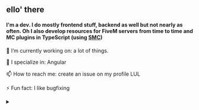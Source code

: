 <h2 align="left">ello' there</h1>
<h4 align="left">I'm a dev. I do mostly frontend stuff, backend as well but not nearly as often. Oh I also develop resources for FiveM servers from time to time and MC plugins in TypeScript (using <a href="https://github.com/astorks/ScriptableMC-Engine">SMC</a>)</h3>

🔭 I’m currently working on: a lot of things.

🧰 I specialize in: Angular

📫 How to reach me: create an issue on my profile LUL

⚡ Fun fact: I like bugfixing

<details>
  <summary> </summary>
  
  <h4 align="left">selected platforms i'm on</h3>
  <p align="left">
  <a href="https://codepen.io/lubjan" target="blank"><img align="center" src="https://cdn.jsdelivr.net/npm/simple-icons@3.0.1/icons/codepen.svg" alt="lubjan" height="30" width="40" /></a>
  <a href="https://dribbble.com/lubjan" target="blank"><img align="center" src="https://cdn.jsdelivr.net/npm/simple-icons@3.0.1/icons/dribbble.svg" alt="lubjan" height="30" width="40" /></a>
  </p>

  <h4 align="left">languages and tools</h3>
  <p align="left">
    <a href="https://angular.io" target="_blank">  <img src="https://github.com/devicons/devicon/blob/master/icons/angularjs/angularjs-plain.svg" alt="angular" width="40" height="40"/> </a>
    <a href="https://www.gnu.org/software/bash/" target="_blank"> <img src="https://www.vectorlogo.zone/logos/gnu_bash/gnu_bash-icon.svg" alt="bash" width="40" height="40"/> </a>
    <a href="https://www.w3schools.com/css/" target="_blank"> <img src="https://raw.githubusercontent.com/devicons/devicon/master/icons/css3/css3-original-wordmark.svg" alt="css3" width="40" height="40"/> </a>
    <a href="https://www.electronjs.org" target="_blank"> <img src="https://raw.githubusercontent.com/devicons/devicon/master/icons/electron/electron-original.svg" alt="electron" width="40" height="40"/> </a>
    <a href="https://www.w3.org/html/" target="_blank"> <img src="https://raw.githubusercontent.com/devicons/devicon/master/icons/html5/html5-original-wordmark.svg" alt="html5" width="40" height="40"/> </a>
    <a href="https://www.adobe.com/in/products/illustrator.html" target="_blank"> <img src="https://www.vectorlogo.zone/logos/adobe_illustrator/adobe_illustrator-icon.svg" alt="illustrator" width="40" height="40"/> </a>
    <a href="https://developer.mozilla.org/en-US/docs/Web/JavaScript" target="_blank"> <img src="https://raw.githubusercontent.com/devicons/devicon/master/icons/javascript/javascript-original.svg" alt="javascript" width="40" height="40"/> </a>
    <a href="https://laravel.com/" target="_blank"> <img src="https://raw.githubusercontent.com/devicons/devicon/master/icons/laravel/laravel-plain-wordmark.svg" alt="laravel" width="40" height="40"/> </a>
    <a href="https://www.linux.org/" target="_blank"> <img src="https://raw.githubusercontent.com/devicons/devicon/master/icons/linux/linux-original.svg" alt="linux" width="40" height="40"/> </a>
    <a href="https://mariadb.org/" target="_blank"> <img src="https://www.vectorlogo.zone/logos/mariadb/mariadb-icon.svg" alt="mariadb" width="40" height="40"/> </a>
    <a href="https://www.photoshop.com/en" target="_blank"> <img src="https://raw.githubusercontent.com/devicons/devicon/master/icons/photoshop/photoshop-line.svg" alt="photoshop" width="40" height="40"/> </a>
    <a href="https://www.php.net" target="_blank"> <img src="https://raw.githubusercontent.com/devicons/devicon/master/icons/php/php-original.svg" alt="php" width="40" height="40"/> </a>
    <a href="https://www.postgresql.org" target="_blank"> <img src="https://raw.githubusercontent.com/devicons/devicon/master/icons/postgresql/postgresql-original-wordmark.svg" alt="postgresql" width="40" height="40"/> </a>
    <a href="https://sass-lang.com" target="_blank"> <img src="https://raw.githubusercontent.com/devicons/devicon/master/icons/sass/sass-original.svg" alt="sass" width="40" height="40"/> </a>
    <a href="https://tailwindcss.com/" target="_blank"> <img src="https://www.vectorlogo.zone/logos/tailwindcss/tailwindcss-icon.svg" alt="tailwind" width="40" height="40"/> </a>
    <a href="https://www.typescriptlang.org/" target="_blank"> <img src="https://raw.githubusercontent.com/devicons/devicon/master/icons/typescript/typescript-original.svg" alt="typescript" width="40" height="40"/> </a>
  </p>

  <p>&nbsp;<img align="center" src="https://github-readme-stats.vercel.app/api?username=lubjan&hide_border=true&show_icons=true&theme=dark&cache_seconds=1800&locale=en" alt="lubjan" /></p>

  <p><img align="center" src="https://github-readme-streak-stats.herokuapp.com/?user=lubjan&hide_border=true&theme=dark" alt="lubjan" /></p>
</details>
